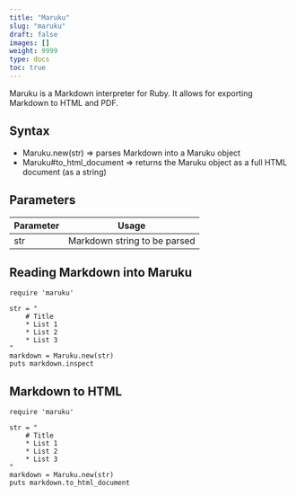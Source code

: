 ```yaml
---
title: "Maruku"
slug: "maruku"
draft: false
images: []
weight: 9999
type: docs
toc: true
---
```


Maruku is a Markdown interpreter for Ruby. It allows for exporting Markdown to HTML and PDF.

## Syntax
- Maruku.new(str) => parses Markdown into a Maruku object
- Maruku#to_html_document => returns the Maruku object as a full HTML document (as a string)

## Parameters
| Parameter | Usage |
| ------ | ------ |
| str | Markdown string to be parsed |

## Reading Markdown into Maruku
    require 'maruku'
    
    str = "
        # Title
        * List 1
        * List 2
        * List 3
    "
    markdown = Maruku.new(str)
    puts markdown.inspect

## Markdown to HTML
    require 'maruku'
    
    str = "
        # Title
        * List 1
        * List 2
        * List 3
    "
    markdown = Maruku.new(str)
    puts markdown.to_html_document 



